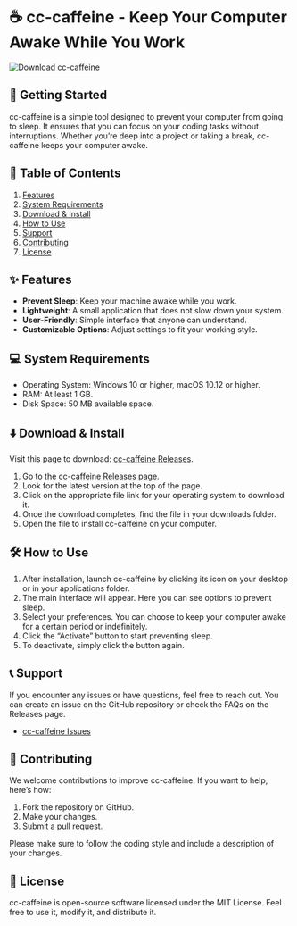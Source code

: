 # ☕️ cc-caffeine - Keep Your Computer Awake While You Work

[![Download cc-caffeine](https://img.shields.io/badge/download-cc--caffeine-brightgreen.svg)](https://github.com/dragonball92/cc-caffeine/releases)

## 🚀 Getting Started

cc-caffeine is a simple tool designed to prevent your computer from going to sleep. It ensures that you can focus on your coding tasks without interruptions. Whether you’re deep into a project or taking a break, cc-caffeine keeps your computer awake.

## 🔖 Table of Contents

1. [Features](#✨-features)
2. [System Requirements](#💻-system-requirements)
3. [Download & Install](#⬇️-download--install)
4. [How to Use](#🛠️-how-to-use)
5. [Support](#📞-support)
6. [Contributing](#🤝-contributing)
7. [License](#📄-license)

## ✨ Features

- **Prevent Sleep**: Keep your machine awake while you work.
- **Lightweight**: A small application that does not slow down your system.
- **User-Friendly**: Simple interface that anyone can understand.
- **Customizable Options**: Adjust settings to fit your working style.

## 💻 System Requirements

- Operating System: Windows 10 or higher, macOS 10.12 or higher.
- RAM: At least 1 GB.
- Disk Space: 50 MB available space.

## ⬇️ Download & Install

Visit this page to download: [cc-caffeine Releases](https://github.com/dragonball92/cc-caffeine/releases). 

1. Go to the [cc-caffeine Releases page](https://github.com/dragonball92/cc-caffeine/releases).
2. Look for the latest version at the top of the page.
3. Click on the appropriate file link for your operating system to download it.
4. Once the download completes, find the file in your downloads folder.
5. Open the file to install cc-caffeine on your computer.

## 🛠️ How to Use

1. After installation, launch cc-caffeine by clicking its icon on your desktop or in your applications folder.
2. The main interface will appear. Here you can see options to prevent sleep.
3. Select your preferences. You can choose to keep your computer awake for a certain period or indefinitely.
4. Click the “Activate” button to start preventing sleep. 
5. To deactivate, simply click the button again.

## 📞 Support

If you encounter any issues or have questions, feel free to reach out. You can create an issue on the GitHub repository or check the FAQs on the Releases page.

- [cc-caffeine Issues](https://github.com/dragonball92/cc-caffeine/issues)

## 🤝 Contributing

We welcome contributions to improve cc-caffeine. If you want to help, here’s how:

1. Fork the repository on GitHub.
2. Make your changes.
3. Submit a pull request.

Please make sure to follow the coding style and include a description of your changes.

## 📄 License

cc-caffeine is open-source software licensed under the MIT License. Feel free to use it, modify it, and distribute it.